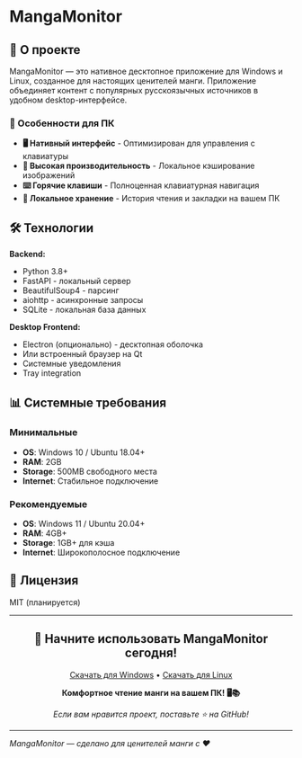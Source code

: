 # MangaMonitor

## 🌟 О проекте

MangaMonitor — это нативное десктопное приложение для Windows и Linux, созданное для настоящих ценителей манги. Приложение объединяет контент с популярных русскоязычных источников в удобном desktop-интерфейсе.

### 🎯 Особенности для ПК
- **🖥️ Нативный интерфейс** - Оптимизирован для управления с клавиатуры
- **🚀 Высокая производительность** - Локальное кэширование изображений
- **⌨️ Горячие клавиши** - Полноценная клавиатурная навигация
- **📂 Локальное хранение** - История чтения и закладки на вашем ПК


## 🛠 Технологии

**Backend:**
- Python 3.8+
- FastAPI - локальный сервер
- BeautifulSoup4 - парсинг
- aiohttp - асинхронные запросы
- SQLite - локальная база данных

**Desktop Frontend:**
- Electron (опционально) - десктопная оболочка
- Или встроенный браузер на Qt
- Системные уведомления
- Tray integration

## 📊 Системные требования

### Минимальные
- **OS**: Windows 10 / Ubuntu 18.04+
- **RAM**: 2GB
- **Storage**: 500MB свободного места
- **Internet**: Стабильное подключение

### Рекомендуемые
- **OS**: Windows 11 / Ubuntu 20.04+
- **RAM**: 4GB+
- **Storage**: 1GB+ для кэша
- **Internet**: Широкополосное подключение



## 📄 Лицензия

MIT (планируется)

---

<div align="center">

## 🚀 Начните использовать MangaMonitor сегодня!

[Скачать для Windows](#) • 
[Скачать для Linux](#)

**Комфортное чтение манги на вашем ПК! 🖥️📚**

*Если вам нравится проект, поставьте ⭐ на GitHub!*

</div>

---

*MangaMonitor — сделано для ценителей манги с ❤️*
